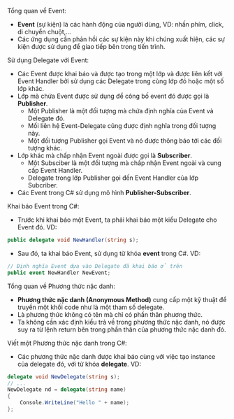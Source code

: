 Tổng quan về Event:
- **Event** (sự kiện) là các hành động của người dùng, VD: nhấn phím, click, di chuyển chuột,...
- Các ứng dụng cần phản hồi các sự kiện này khi chúng xuất hiện, các sự kiện được sử dụng để giao tiếp bên trong tiến trình.

Sử dụng Delegate với Event:
- Các Event được khai báo và được tạo trong một lớp và được liên kết với Event Handler bởi sử dụng các Delegate trong cùng lớp đó hoặc một số lớp khác.
- Lớp mà chứa Event được sử dụng để công bố event đó được gọi là **Publisher**.
  - Một Publisher là một đối tượng mà chứa định nghĩa của Event và Delegate đó.
  - Mối liên hệ Event-Delegate cũng được định nghĩa trong đối tượng này.
  - Một đối tượng Publisher gọi Event và nó được thông báo tới các đối tượng khác.
- Lớp khác mà chấp nhận Event ngoài được gọi là **Subscriber**.
  - Một Subsciber là một đối tượng mà chấp nhận Event ngoài và cung cấp Event Handler.
  - Delegate trong lớp Publisher gọi đến Event Handler của lớp Subcriber.
- Các Event trong C# sử dụng mô hình **Publisher-Subscriber**.

Khai báo Event trong C#:
- Trước khi khai báo một Event, ta phải khai báo một kiểu Delegate cho Event đó. VD: 
```C#
public delegate void NewHandler(string s);
```
- Sau đó, ta khai báo Event, sử dụng từ khóa **event** trong C#. VD:
```C#
// Định nghĩa Event dựa vào Delegate đã khai báo ở trên
public event NewHandler NewEvent;
```

Tổng quan về Phương thức nặc danh:
- **Phương thức nặc danh (Anonymous Method)** cung cấp một kỹ thuật để truyền một khối code như là một tham số delegate.
- Là phương thức không có tên mà chỉ có phần thân phương thức.
- Ta không cần xác định kiểu trả về trong phương thức nặc danh, nó được suy ra từ lệnh return bên trong phần thân của phương thức nặc danh đó.

Viết một Phương thức nặc danh trong C#:
- Các phương thức nặc danh được khai báo cùng với việc tạo instance của delegate đó, với từ khóa **delegate**. VD:
```C#
delegate void NewDelegate(string s);
// ...
NewDelegate nd = delegate(string name)
{
	Console.WriteLine("Hello " + name);
};
```
